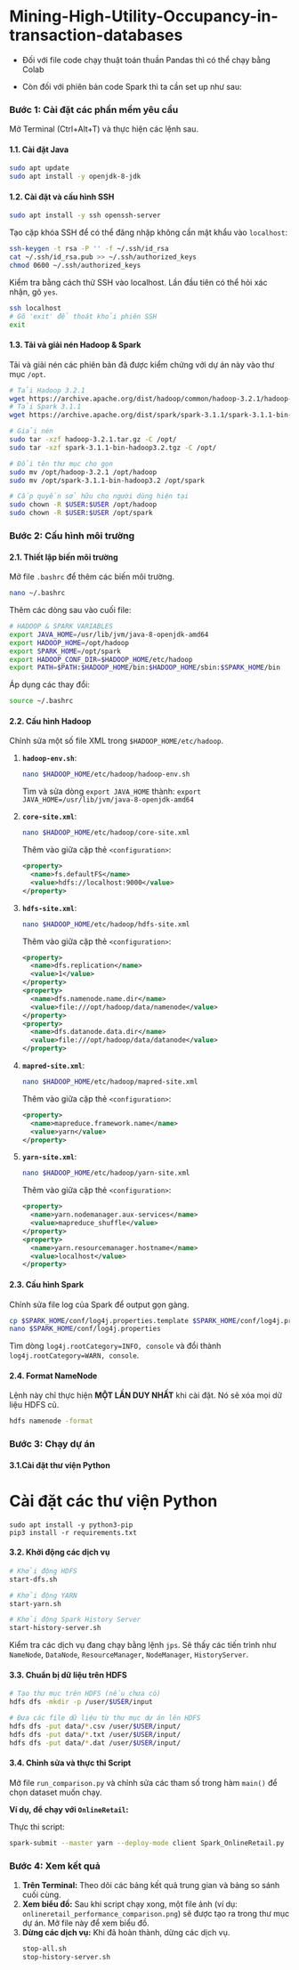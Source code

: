 # Mining-High-Utility-Occupancy-in-transaction-databases
- Đối với file code chạy thuật toán thuần Pandas thì có thể chạy bằng Colab

- Còn đối với phiên bản code Spark thì ta cần set up như sau:
### Bước 1: Cài đặt các phần mềm yêu cầu

Mở Terminal (Ctrl+Alt+T) và thực hiện các lệnh sau.

#### 1.1. Cài đặt Java

```bash
sudo apt update
sudo apt install -y openjdk-8-jdk
```

#### 1.2. Cài đặt và cấu hình SSH

```bash
sudo apt install -y ssh openssh-server
```

Tạo cặp khóa SSH để có thể đăng nhập không cần mật khẩu vào `localhost`:
```bash
ssh-keygen -t rsa -P '' -f ~/.ssh/id_rsa
cat ~/.ssh/id_rsa.pub >> ~/.ssh/authorized_keys
chmod 0600 ~/.ssh/authorized_keys
```

Kiểm tra bằng cách thử SSH vào localhost. Lần đầu tiên có thể hỏi xác nhận, gõ `yes`.
```bash
ssh localhost
# Gõ 'exit' để thoát khỏi phiên SSH
exit
```

#### 1.3. Tải và giải nén Hadoop & Spark

Tải và giải nén các phiên bản đã được kiểm chứng với dự án này vào thư mục `/opt`.

```bash
# Tải Hadoop 3.2.1
wget https://archive.apache.org/dist/hadoop/common/hadoop-3.2.1/hadoop-3.2.1.tar.gz
# Tải Spark 3.1.1
wget https://archive.apache.org/dist/spark/spark-3.1.1/spark-3.1.1-bin-hadoop3.2.tgz

# Giải nén
sudo tar -xzf hadoop-3.2.1.tar.gz -C /opt/
sudo tar -xzf spark-3.1.1-bin-hadoop3.2.tgz -C /opt/

# Đổi tên thư mục cho gọn
sudo mv /opt/hadoop-3.2.1 /opt/hadoop
sudo mv /opt/spark-3.1.1-bin-hadoop3.2 /opt/spark

# Cấp quyền sở hữu cho người dùng hiện tại
sudo chown -R $USER:$USER /opt/hadoop
sudo chown -R $USER:$USER /opt/spark
```

### Bước 2: Cấu hình môi trường

#### 2.1. Thiết lập biến môi trường

Mở file `.bashrc` để thêm các biến môi trường.

```bash
nano ~/.bashrc
```

Thêm các dòng sau vào cuối file:
```bash
# HADOOP & SPARK VARIABLES
export JAVA_HOME=/usr/lib/jvm/java-8-openjdk-amd64
export HADOOP_HOME=/opt/hadoop
export SPARK_HOME=/opt/spark
export HADOOP_CONF_DIR=$HADOOP_HOME/etc/hadoop
export PATH=$PATH:$HADOOP_HOME/bin:$HADOOP_HOME/sbin:$SPARK_HOME/bin
```

Áp dụng các thay đổi:
```bash
source ~/.bashrc
```

#### 2.2. Cấu hình Hadoop

Chỉnh sửa một số file XML trong `$HADOOP_HOME/etc/hadoop`.

1.  **`hadoop-env.sh`**:
    ```bash
    nano $HADOOP_HOME/etc/hadoop/hadoop-env.sh
    ```
    Tìm và sửa dòng `export JAVA_HOME` thành: `export JAVA_HOME=/usr/lib/jvm/java-8-openjdk-amd64`

2.  **`core-site.xml`**:
    ```bash
    nano $HADOOP_HOME/etc/hadoop/core-site.xml
    ```
    Thêm vào giữa cặp thẻ `<configuration>`:
    ```xml
    <property>
      <name>fs.defaultFS</name>
      <value>hdfs://localhost:9000</value>
    </property>
    ```

3.  **`hdfs-site.xml`**:
    ```bash
    nano $HADOOP_HOME/etc/hadoop/hdfs-site.xml
    ```
    Thêm vào giữa cặp thẻ `<configuration>`:
    ```xml
    <property>
      <name>dfs.replication</name>
      <value>1</value>
    </property>
    <property>
      <name>dfs.namenode.name.dir</name>
      <value>file:///opt/hadoop/data/namenode</value>
    </property>
    <property>
      <name>dfs.datanode.data.dir</name>
      <value>file:///opt/hadoop/data/datanode</value>
    </property>
    ```

4.  **`mapred-site.xml`**:
    ```bash
    nano $HADOOP_HOME/etc/hadoop/mapred-site.xml
    ```
    Thêm vào giữa cặp thẻ `<configuration>`:
    ```xml
    <property>
      <name>mapreduce.framework.name</name>
      <value>yarn</value>
    </property>
    ```

5.  **`yarn-site.xml`**:
    ```bash
    nano $HADOOP_HOME/etc/hadoop/yarn-site.xml
    ```
    Thêm vào giữa cặp thẻ `<configuration>`:
    ```xml
    <property>
      <name>yarn.nodemanager.aux-services</name>
      <value>mapreduce_shuffle</value>
    </property>
    <property>
      <name>yarn.resourcemanager.hostname</name>
      <value>localhost</value>
    </property>
    ```

#### 2.3. Cấu hình Spark

Chỉnh sửa file log của Spark để output gọn gàng.

```bash
cp $SPARK_HOME/conf/log4j.properties.template $SPARK_HOME/conf/log4j.properties
nano $SPARK_HOME/conf/log4j.properties
```

Tìm dòng `log4j.rootCategory=INFO, console` và đổi thành `log4j.rootCategory=WARN, console`.

#### 2.4. Format NameNode

Lệnh này chỉ thực hiện **MỘT LẦN DUY NHẤT** khi cài đặt. Nó sẽ xóa mọi dữ liệu HDFS cũ.

```bash
hdfs namenode -format
```

### Bước 3: Chạy dự án

#### 3.1.Cài đặt thư viện Python

# Cài đặt các thư viện Python
```
sudo apt install -y python3-pip
pip3 install -r requirements.txt
```

#### 3.2. Khởi động các dịch vụ

```bash
# Khởi động HDFS
start-dfs.sh

# Khởi động YARN
start-yarn.sh

# Khởi động Spark History Server
start-history-server.sh
```

Kiểm tra các dịch vụ đang chạy bằng lệnh `jps`. Sẽ thấy các tiến trình như `NameNode`, `DataNode`, `ResourceManager`, `NodeManager`, `HistoryServer`.

#### 3.3. Chuẩn bị dữ liệu trên HDFS

```bash
# Tạo thư mục trên HDFS (nếu chưa có)
hdfs dfs -mkdir -p /user/$USER/input

# Đưa các file dữ liệu từ thư mục dự án lên HDFS
hdfs dfs -put data/*.csv /user/$USER/input/
hdfs dfs -put data/*.txt /user/$USER/input/
hdfs dfs -put data/*.dat /user/$USER/input/
```

#### 3.4. Chỉnh sửa và thực thi Script

Mở file `run_comparison.py` và chỉnh sửa các tham số trong hàm `main()` để chọn dataset muốn chạy.

**Ví dụ, để chạy với `OnlineRetail`:**

Thực thi script:
```bash
spark-submit --master yarn --deploy-mode client Spark_OnlineRetail.py
```

### Bước 4: Xem kết quả

1.  **Trên Terminal:** Theo dõi các bảng kết quả trung gian và bảng so sánh cuối cùng.
2.  **Xem biểu đồ:** Sau khi script chạy xong, một file ảnh (ví dụ: `onlineretail_performance_comparison.png`) sẽ được tạo ra trong thư mục dự án. Mở file này để xem biểu đồ.
3.  **Dừng các dịch vụ:** Khi đã hoàn thành, dừng các dịch vụ.
    ```bash
    stop-all.sh
    stop-history-server.sh
    ```
